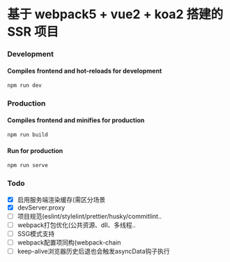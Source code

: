 # 基于 webpack5 + vue2 + koa2 搭建的 SSR 项目

### Development

#### Compiles frontend and hot-reloads for development
```sh
npm run dev
```

### Production

#### Compiles frontend and minifies for production
```sh
npm run build
```

#### Run for production

```sh
npm run serve
```

### Todo
- [x] 启用服务端渲染缓存(需区分场景
- [x] devServer.proxy
- [ ] 项目规范(eslint/stylelint/prettier/husky/commitlint..
- [ ] webpack打包优化(公共资源、dll、多线程..
- [ ] SSG模式支持
- [ ] webpack配置项同构(webpack-chain
- [ ] keep-alive浏览器历史后退也会触发asyncData钩子执行
